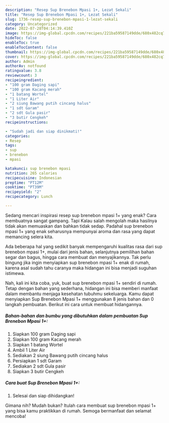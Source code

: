 ```yaml
---
description: "Resep Sup Brenebon Mpasi 1+, Lezat Sekali"
title: "Resep Sup Brenebon Mpasi 1+, Lezat Sekali"
slug: 1736-resep-sup-brenebon-mpasi-1-lezat-sekali
category: Uncategorized
date: 2022-07-28T04:14:39.410Z
image: https://img-global.cpcdn.com/recipes/221ba59587149dde/680x482cq70/sup-brenebon-mpasi-1-foto-resep-utama.jpg
hideToc: false
enableToc: true
enableTocContent: false
thumbnail: https://img-global.cpcdn.com/recipes/221ba59587149dde/680x482cq70/sup-brenebon-mpasi-1-foto-resep-utama.jpg
cover: https://img-global.cpcdn.com/recipes/221ba59587149dde/680x482cq70/sup-brenebon-mpasi-1-foto-resep-utama.jpg
author: Admin
authorAv: notfound
ratingvalue: 3.8
reviewcount: 3
recipeingredient:
- "100 gram Daging sapi"
- "100 gram Kacang merah"
- "1 batang Wortel"
- "1 Liter Air"
- "2 siung Bawang putih cincang halus"
- "1 sdt Garam"
- "2 sdt Gula pasir"
- "3 butir Cengkeh"
recipeinstructions:

- "Sudah jadi dan siap dinikmati!"
categories:
- Resep
tags:
- sup
- brenebon
- mpasi

katakunci: sup brenebon mpasi 
nutrition: 265 calories
recipecuisine: Indonesian
preptime: "PT12M"
cooktime: "PT39M"
recipeyield: "2"
recipecategory: Lunch

---
```



Sedang mencari inspirasi resep sup brenebon mpasi 1+ yang enak? Cara membuatnya sangat gampang. Tapi Kalau salah mengolah maka hasilnya tidak akan memuaskan dan bahkan tidak sedap. Padahal sup brenebon mpasi 1+ yang enak seharusnya mempunyai aroma dan rasa yang dapat memancing selera kita.


Ada beberapa hal yang sedikit banyak mempengaruhi kualitas rasa dari sup brenebon mpasi 1+, mulai dari jenis bahan, selanjutnya pemilihan bahan segar dan bagus, hingga cara membuat dan menyajikannya. Tak perlu bingung jika ingin menyiapkan sup brenebon mpasi 1+ enak di rumah, karena asal sudah tahu caranya maka hidangan ini bisa menjadi suguhan istimewa.




Nah, kali ini kita coba, yuk, buat sup brenebon mpasi 1+ sendiri di rumah. Tetap dengan bahan yang sederhana, hidangan ini bisa memberi manfaat dalam membantu menjaga kesehatan tubuhmu sekeluarga. Kamu dapat menyiapkan Sup Brenebon Mpasi 1+ menggunakan 8 jenis bahan dan 0 langkah pembuatan. Berikut ini cara untuk membuat hidangannya.

<!--inarticleads1-->

##### Bahan-bahan dan bumbu yang dibutuhkan dalam pembuatan Sup Brenebon Mpasi 1+:

1. Siapkan 100 gram Daging sapi
1. Siapkan 100 gram Kacang merah
1. Siapkan 1 batang Wortel
1. Ambil 1 Liter Air
1. Sediakan 2 siung Bawang putih cincang halus
1. Persiapkan 1 sdt Garam
1. Sediakan 2 sdt Gula pasir
1. Siapkan 3 butir Cengkeh




<!--inarticleads2-->

##### Cara buat Sup Brenebon Mpasi 1+:


1. Selesai dan siap dihidangkan!



Gimana nih? Mudah bukan? Itulah cara membuat sup brenebon mpasi 1+ yang bisa kamu praktikkan di rumah. Semoga bermanfaat dan selamat mencoba!

